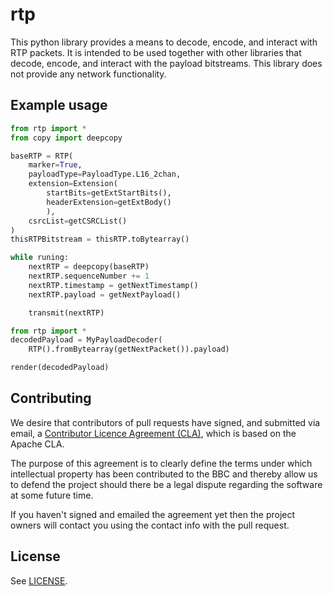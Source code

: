 # rtp

This python library provides a means to decode, encode, and interact with RTP packets. It is intended to be used together with other libraries that decode, encode, and interact with the payload bitstreams. This library does not provide any network functionality.

## Example usage
```python
from rtp import *
from copy import deepcopy

baseRTP = RTP(
    marker=True,
    payloadType=PayloadType.L16_2chan,
    extension=Extension(
        startBits=getExtStartBits(),
        headerExtension=getExtBody()
        ),
    csrcList=getCSRCList()
)
thisRTPBitstream = thisRTP.toBytearray()

while runing:
    nextRTP = deepcopy(baseRTP)
    nextRTP.sequenceNumber += 1
    nextRTP.timestamp = getNextTimestamp()
    nextRTP.payload = getNextPayload()

    transmit(nextRTP)
```

```python
from rtp import *
decodedPayload = MyPayloadDecoder(
    RTP().fromBytearray(getNextPacket()).payload)

render(decodedPayload)
```

## Contributing
We desire that contributors of pull requests have signed, and submitted via email, a [Contributor Licence Agreement (CLA)](http://www.bbc.co.uk/opensource/cla/rfc-8759-cla.docx), which is based on the Apache CLA.

The purpose of this agreement is to clearly define the terms under which intellectual property has been contributed to the BBC and thereby allow us to defend the project should there be a legal dispute regarding the software at some future time.

If you haven't signed and emailed the agreement yet then the project owners will contact you using the contact info with the pull request.

## License 
See [LICENSE](LICENSE).